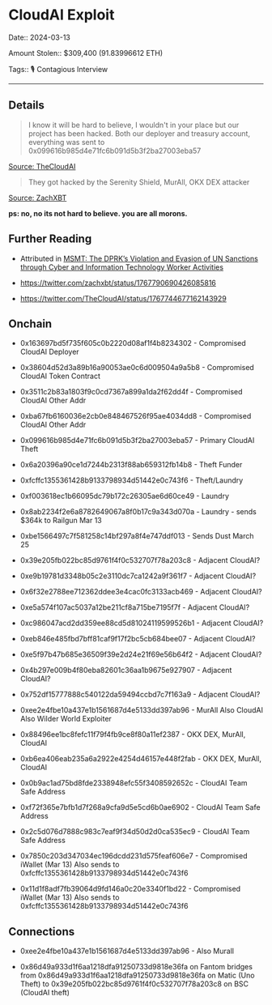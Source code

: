 # CloudAI Exploit

Date:: 2024-03-13

Amount Stolen:: $309,400 (91.83996612 ETH)

Tags:: 🎙️ Contagious Interview

---

## Details

> I know it will be hard to believe, I wouldn't in your place but our project has been hacked. Both our deployer and treasury account, everything was sent to 0x099616b985d4e71fc6b091d5b3f2ba27003eba57

[Source: TheCloudAI](https://twitter.com/TheCloudAI/status/1767744677162143929)


> They got hacked by the Serenity Shield, MurAll, OKX DEX attacker

[Source: ZachXBT](https://twitter.com/zachxbt/status/1767790690426085816)


__ps: no, no its not hard to believe. you are all morons.__





## Further Reading

- Attributed in [MSMT: The DPRK’s Violation and Evasion of UN Sanctions through Cyber and Information Technology Worker Activities](./pdfs/2025-10-22_MSMT-Report.pdf)

- https://twitter.com/zachxbt/status/1767790690426085816

- https://twitter.com/TheCloudAI/status/1767744677162143929



## Onchain

- 0x163697bd5f735f605c0b2220d08af1f4b8234302 - Compromised CloudAI Deployer
- 0x38604d52d3a89b16a90053ae0c6d009504a9a5b8 - Compromised CloudAI Token Contract
- 0x3511c2b83a1803f9c0cd7367a899a1da2f62dd4f - Compromised CloudAI Other Addr
- 0xba67fb6160036e2cb0e848467526f95ae4034dd8 - Compromised CloudAI Other Addr

- 0x099616b985d4e71fc6b091d5b3f2ba27003eba57 - Primary CloudAI Theft
- 0x6a20396a90ce1d7244b2313f88ab659312fb14b8 - Theft Funder
- 0xfcffc1355361428b9133798934d51442e0c743f6 - Theft/Laundry
- 0xf003618ec1b66095dc79b172c26305ae6d60ce49 - Laundry
- 0x8ab2234f2e6a8782649067a8f0b17c9a343d070a - Laundry - sends $364k to Railgun Mar 13
- 0xbe1566497c7f581258c14bf297a8f4e747ddf013 - Sends Dust March 25

- 0x39e205fb022bc85d9761f4f0c532707f78a203c8 - Adjacent CloudAI?
- 0xe9b19781d3348b05c2e3110dc7ca1242a9f361f7 - Adjacent CloudAI?
- 0x6f32e2788ee712362ddee3e4cac0fc3133acb469 - Adjacent CloudAI?
- 0xe5a574f107ac5037a12be211cf8a715be7195f7f - Adjacent CloudAI?
- 0xc986047acd2dd359ee88cd5d81024119599526b1 - Adjacent CloudAI?
- 0xeb846e485fbd7bff81caf9f17f2bc5cb684bee07 - Adjacent CloudAI?
- 0xe5f97b47b685e36509f39e2d24e21f69e56b64f2 - Adjacent CloudAI?
- 0x4b297e009b4f80eba82601c36aa1b9675e927907 - Adjacent CloudAI?
- 0x752df15777888c540122da59494ccbd7c7f163a9 - Adjacent CloudAI?

- 0xee2e4fbe10a437e1b1561687d4e5133dd397ab96 - MurAll Also CloudAI Also Wilder World Exploiter
- 0x88496ee1bc8fefc11f79f4fb9ce8f80a11ef2387 - OKX DEX, MurAll, CloudAI
- 0xb6ea406eab235a6a2922e4254d46157e448f2fab - OKX DEX, MurAll, CloudAI

- 0x0b9ac1ad75bd8fde2338948efc55f3408592652c - CloudAI Team Safe Address
- 0xf72f365e7bfb1d7f268a9cfa9d5e5cd6b0ae6902 - CloudAI Team Safe Address
- 0x2c5d076d7888c983c7eaf9f34d50d2d0ca535ec9 - CloudAI Team Safe Address
- 0x7850c203d347034ec196dcdd231d575feaf606e7 - Compromised iWallet (Mar 13) Also sends to 0xfcffc1355361428b9133798934d51442e0c743f6
- 0x11d1f8adf7fb39064d9fd146a0c20e3340f1bd22 - Compromised iWallet (Mar 13) Also sends to 0xfcffc1355361428b9133798934d51442e0c743f6


## Connections

- 0xee2e4fbe10a437e1b1561687d4e5133dd397ab96 - Also Murall

- 0x86d49a933d1f6aa1218dfa91250733d9818e36fa on Fantom bridges from 0x86d49a933d1f6aa1218dfa91250733d9818e36fa on Matic (Uno Theft) to 0x39e205fb022bc85d9761f4f0c532707f78a203c8 on BSC (CloudAI theft)
